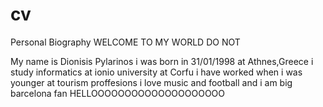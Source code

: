 # cv
Personal Biography
WELCOME TO MY WORLD
DO NOT 

My name is Dionisis Pylarinos
i was born in 31/01/1998 at Athnes,Greece
i study informatics at ionio university at Corfu 
i have worked when i was younger at tourism proffesions
i love music and football 
and i am big barcelona  fan 
HELLOOOOOOOOOOOOOOOOOOOO
